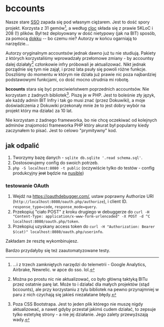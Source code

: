 # bccounts

Nasze stare
[SSO](https://git.iiet.pl/iiet/iietusers/)
zapada się pod własnym ciężarem.
Jest to dość spory projekt.
Korzysta z 31 gemów[^telemetry],
a według [cloc](https://github.com/AlDanial/cloc) składa się z prawie 5KLoC i 208 (!) plików.
Był też deployowany w dość nietypowy (jak na BIT) sposób,
za pomocą [dokku](https://dokku.com/) -- bo czemu nie?
Autorzy w końcu ogarniają to narzędzie...

Autorzy oryginalnym accountsów jednak dawno już tu nie studiują.
Pakiety z których korzystaliśmy wprowadzały przełomowe zmiany -
by accountsy dalej działały[^outdated] członkowie infry próbowali je aktualizować.
Nikt jednak porządnie się tym nie zajął, i przez lata psuły się powoli różne funkcje.
Doszliśmy do momentu w którym nie działa już prawie nic poza najbardziej podstawowymi funkcjami,
co dość mocno utrudnia mi robotę.

**bccounts** stara się być przeciwieństwem poprzednich accountsów.
Nie korzystam z żadnych bibliotek[^bootstrap].
Piszę je w PHP.
Jest to boleśnie zły język,
ale każdy admin BIT Infry i tak go musi znać (przez Dokuwiki),
a moje doświadczenia z Dokuwiki przekonały mnie że to jest dobry wybór na projekt który ma działać za 10 lat.

Nie korzystam z żadnego frameworka,
bo nie chcę oczekiwać od kolejnych adminów znajomości frameworka PHP
który akurat był popularny kiedy zaczynałem to pisać.
Jest to celowo "prymitywny" kod.

[^telemetry]: ...i z trzech zamkniętych narzędzi do telemetrii - Google Analytics, Airbrake, Newrelic.  w apce do sso. lol.

[^outdated]: Można po prostu nic nie aktualizować, co było główną taktyką BITu przez ostatnie parę lat.  Może to i działać dla małych projektów (stąd bccounts), ale przy korzystaniu z tylu bibliotek na pewno przynajmniej w paru z nich czychają się jakieś niezałatane błędy.

[^bootstrap]: Poza CSS Bootstrapa.  Jest to jeden plik którego nie muszę nigdy aktualizować, a nawet gdyby przestał jakimś cudem działać, to zepsuje tylko estetykę strony - a nie jej działanie.  Jego zalety przewyższają wady.

## jak odpalić
1. Tworzymy bazę danych - `sqlite db.sqlite '.read schema.sql'`.
2. Dostosowujemy config do swoich potrzeb.
3. `php -S localhost:8080 -t public` (oczywiście tylko do testów - config produkcyjny ~~jest~~ będzie na [nusible](https://git.iiet.pl/iiet/nusible/tree/main))

### testowanie OAuth
1. Wejdź na https://oauthdebugger.com/, ustaw poprawny Authorize URI (`http://localhost:8080/oauth.php/authorize`), i client ID. `response_type=code`, `response_mode=query`.
2. Przekopiuj "ciało POST" z kroku drugiego w debuggerze do `curl -H "Content-Type: application/x-www-form-urlencoded" -X POST -d ^C localhost:8080/oauth.php/token`.
3. Przekopiuj uzyskany access token do `curl -H "Authorization: Bearer $(cat)" localhost:8080/oauth.php/userinfo`.

Zakładam że resztę wykombinujesz.

Bardzo przydałyby się też zaautomatyzowane testy.
